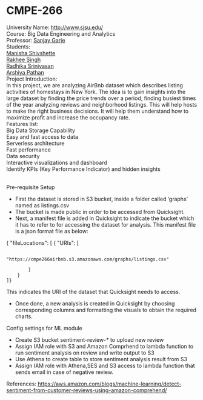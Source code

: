 # CMPE-266

University Name: http://www.sjsu.edu/   
Course: Big Data Engineering and Analytics   
Professor: [Sanjay Garje](https://www.linkedin.com/in/sanjaygarje/)  
Students:  
[Manisha Shivshette](https://www.linkedin.com/in/manisha-shivshette-94632a136/)  
[Rakhee Singh](https://www.linkedin.com/in/rakhee-singh-51186954/)  
[Radhika Srinivasan](https://www.linkedin.com/in/radhikas08/)   
[Arshiya Pathan](https://www.linkedin.com/in/arshiya-pathan/)  
Project Introduction:  
In this project, we are analyzing AirBnb dataset which describes listing activities of homestays in New York. The idea is to gain insights into the large dataset by finding the price trends over a period, finding busiest times of the year analyzing reviews and neighborhood listings. This will help hosts to make the right business decisions. It will help them understand how to maximize profit and increase the occupancy rate.   
Features list: <br>
Big Data Storage Capability<br>
Easy and fast access to data <br>
Serverless architecture <br>
Fast performance<br>
Data security<br>
Interactive visualizations and dashboard <br>
Identify KPIs (Key Performance Indicator) and hidden insights<br>


<br>
Pre-requisite Setup

* First the dataset is stored in S3 bucket, inside a folder called ‘graphs’ named as listings.csv<br>
* The bucket is made public in order to be accessed from Quicksight.<br>
* Next, a manifest file is added in Quicksight to indicate the bucket which it has to refer to for accessing the dataset for analysis. This manifest file is a json format file as below:<br>

{
    "fileLocations": [
        {
            "URIs": [

                "https://cmpe266airbnb.s3.amazonaws.com/graphs/listings.csv"

            ]
        }
    ]}

This indicates the URI of the dataset that Quicksight needs to access.<br>
* Once done, a new analysis is created in Quicksight by choosing corresponding columns and formatting the visuals to obtain the required charts.<br>

Config settings for ML module<br>
* Create S3 bucket sentiment-review-* to upload new review<br>
* Assign IAM role with S3 and Amazon Comprhend to lambda function to run sentiment analysis on review and write output to S3
* Use Athena to create table to store sentiment analysis result from S3
* Assign IAM role with Athena,SES and S3 access to lambda function that sends email in case of negative review.





References:
https://aws.amazon.com/blogs/machine-learning/detect-sentiment-from-customer-reviews-using-amazon-comprehend/
